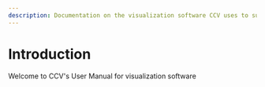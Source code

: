 ```yaml
---
description: Documentation on the visualization software CCV uses to support
---
```


# Introduction

Welcome to CCV's User Manual for visualization software

